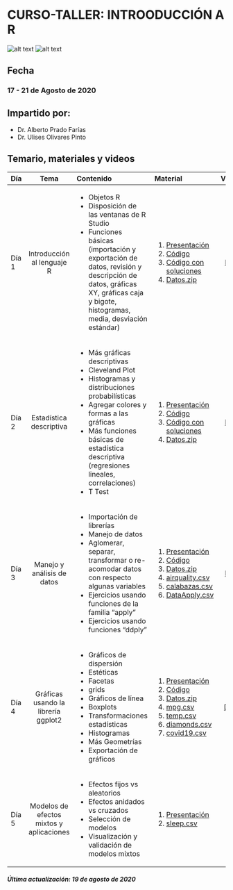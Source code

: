 # CURSO-TALLER: INTROODUCCIÓN A R

![alt text](https://github.com/ulises1229/INTRO-R-ENESJ/blob/master/figs/header.png)
![alt text](https://github.com/ulises1229/INTRO-R-ENESJ/blob/master/figs/r.png)

## Fecha
### 17 - 21 de Agosto de 2020 

## Impartido por:
<ul>
  <li> Dr. Alberto Prado Farías</li>
  <li> Dr. Ulises Olivares Pinto</li>
</ul>

## Temario, materiales y videos

| Día        | Tema           | Contenido  |  Material   | Videos | 
| :------------- |:-------------:|:-----| :-----|:-----: |
| Día 1      | Introducción al lenguaje R| <ul> <li> Objetos R</li> <li> Disposición de las ventanas de R Studio</li> <li> Funciones básicas (importación y exportación de datos, revisión y descripción de datos, gráficas XY, gráficas caja y bigote, histogramas, media, desviación estándar)</li> </ul>|  <ol><li> [Presentación](pdf/día1.pdf)</li> <li>[Código](code/dia1.R)</li> <li>[Código con soluciones](code/dia1_sol.R)</li><li>[Datos.zip](datos/dia1.zip)</li></ol> | [Día1](https://youtu.be/RXyrCbZbnBg)|
| Día 2      | Estadística descriptiva  | <ul> <li> Más gráficas descriptivas </li>  <li> Cleveland Plot </li> <li> Histogramas y distribuciones probabilísticas </li> <li> Agregar colores y formas a las gráficas </li> <li> Más funciones básicas de estadística descriptiva (regresiones lineales, correlaciones) </li> <li> T Test </li></ul> |  <ol><li>[Presentación](pdf/dia2.pdf)</li> <li>[Código](code/dia2.R)</li><li>[Código con soluciones](code/dia2_sol.R)</li><li>[Datos.zip](datos/dia2.zip)</li></ol>| [Día2](https://youtu.be/4ITBKopy9hE)|
| Día 3      | Manejo y análisis de datos | <ul> <li> Importación de librerías </li> <li> Manejo de datos </li> <li> Aglomerar, separar, transformar o re-acomodar datos con respecto algunas variables </li> <li> Ejercicios usando funciones de la familia “apply” </li> <li> Ejercicios usando funciones “ddply”</li></ul>|  <ol><li>[Presentación](pdf/dia3.pdf)</li><li>[Código](code/dia3.R)</li> <li>[Datos.zip](datos/dia3.zip)</li> <li>[airquality.csv](datos/airquality.csv)</li><li>[calabazas.csv](datos/calabazas.csv)</li><li>[DataApply.csv](datos/DataApply.csv)</li></ol>  | [Día3](https://youtu.be/NM2jfNp2_RE)|
| Día 4      | Gráficas usando la librería ggplot2 | <ul><li> Gráficos de dispersión</li> <li> Estéticas</li> <li> Facetas</li> <li> grids</li> <li> Gráficos de línea</li> <li> Boxplots</li> <li> Transformaciones estadísticas</li> <li> Histogramas </li><li> Más Geometrías</li> <li> Exportación de gráficos</li></ul>| <ol><li>[Presentación](pdf/dia4.pdf)</li><li>[Código](code/dia4.R)</li><li>[Datos.zip](datos/dia4.zip)</li> <li>[mpg.csv](datos/mpg.csv)</li><li>[temp.csv](datos/temp.csv)</li><li>[diamonds.csv](datos/diamonds.csv)</li><li>[covid19.csv](datos/covid19.csv)</li></ol>  | [Día 4](https://youtu.be/y4Xn4s0-hl4)|
| Día 5      | Modelos de efectos mixtos y aplicaciones | <ul> <li> Efectos fijos vs aleatorios</li> <li> Efectos anidados vs cruzados </li> <li> Selección de modelos</li> <li> Visualización y validación de modelos mixtos</li> </ul> |  <ol><li>[Presentación](pdf/dia5.pdf)</li> <li>[sleep.csv](datos/sleep.csv)</li></ol>   | |

##### Última actualización: 19 de agosto de 2020


